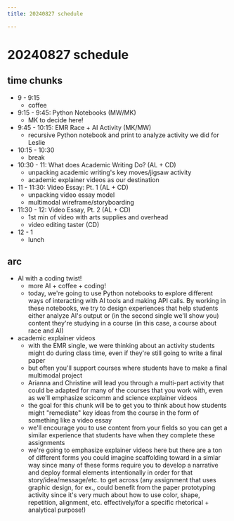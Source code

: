 ```yaml
---
title: 20240827 schedule

---
```


# 20240827 schedule

## time chunks
* 9 - 9:15
    * coffee
* 9:15 - 9:45: Python Notebooks (MW/MK)
    * MK to decide here!
* 9:45 - 10:15: EMR Race + AI Activity (MK/MW)
    * recursive Python notebook and print to analyze activity we did for Leslie
* 10:15 - 10:30
    * break
* 10:30 - 11: What does Academic Writing Do? (AL + CD)
    * unpacking academic writing's key moves/jigsaw activity
    * academic explainer videos as our destination
* 11 - 11:30: Video Essay: Pt. 1 (AL + CD)
    * unpacking video essay model
    * multimodal wireframe/storyboarding
* 11:30 - 12: Video Essay, Pt. 2 (AL + CD)
    * 1st min of video with arts supplies and overhead
    * video editing taster (CD)
* 12 - 1
    * lunch

## arc
* AI with a coding twist!
    * more AI + coffee + coding!
    * today, we're going to use Python notebooks to explore different ways of interacting with AI tools and making API calls. By working in these notebooks, we try to design experiences that help students either analyze AI's output or (in the second single we'll show you) content they're studying in a course (in this case, a course about race and AI)
* academic explainer videos
    * with the EMR single, we were thinking about an activity students might do during class time, even if they're still going to write a final paper
    * but often you'll support courses where students have to make a final multimodal project
    * Arianna and Christine will lead you through a multi-part activity that could be adapted for many of the courses that you work with, even as we'll emphasize scicomm and science explainer videos
    * the goal for this chunk will be to get you to think about how students might "remediate" key ideas from the course in the form of something like a video essay
    * we'll encourage you to use content from your fields so you can get a similar experience that students have when they complete these assignments
    * we're going to emphasize explainer videos here but there are a ton of different forms you could imagine scaffolding toward in a simlar way since many of these forms require you to develop a narrative and deploy formal elements intentionally in order for that story/idea/message/etc. to get across (any assignment that uses graphic design, for ex., could benefit from the paper prototyping activity since it's very much about how to use color, shape, repetition, alignment, etc. effectively/for a specific rhetorical + analytical purpose!)